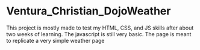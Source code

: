 # Ventura_Christian_DojoWeather
This project is mostly made to test my HTML, CSS, and JS skills after about two weeks of learning. The javascript is still very basic.
The page is meant to replicate a very simple weather page 
